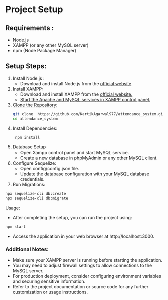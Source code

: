 # Project Setup

## Requirements : 
* Node.js
* XAMPP (or any other MySQL server)
* npm (Node Package Manager)

## Setup Steps:

1. Install Node.js :
   * Download and install Node.js from the <a href="https://nodejs.org/">official website</a>
2. Install XAMPP:
   * Download and install XAMPP from the <a href="https://www.apachefriends.org/download.html">official website.
   * Start the Apache and MySQL services in XAMPP control panel.
3. Clone the Repository:
   ``` bash
   git clone  https://github.com/KartikAgarwal977/attendance_system.git
   cd attendance_system
   ```
4. Install Dependencies:
   ``` bash
    npm install
   ```
5. Database Setup
   * Open Xampp control panel and start MySQL service.
   * Create a new database in phpMyAdmin or any other MySQL client.
6. Configure Sequelize:
   * Open config/config.json file.
   * Update the database configuration with your MySQL database credentials.
7. Run Migrations:

```bash
npx sequelize-cli db:create
npx sequelize-cli db:migrate
```
Usage:

* After completing the setup, you can run the project using:
```bash
npm start
```
* Access the application in your web browser at http://localhost:3000.
### Additional Notes:

* Make sure your XAMPP server is running before starting the application.
* You may need to adjust firewall settings to allow connections to the MySQL server.
* For production deployment, consider configuring environment variables and securing sensitive information.
* Refer to the project documentation or source code for any further customization or usage instructions.

